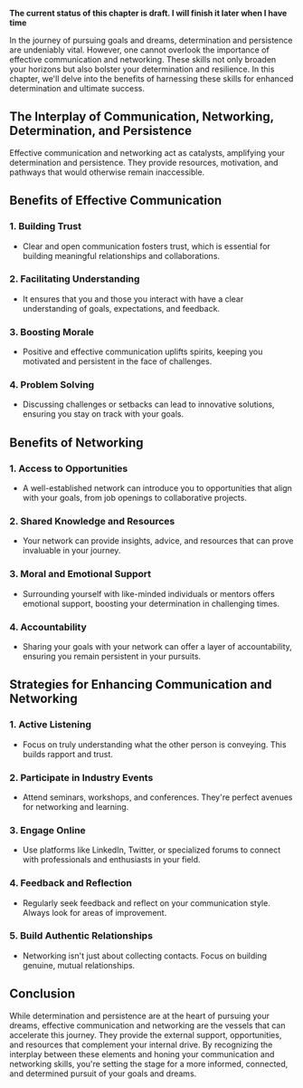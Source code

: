 **The current status of this chapter is draft. I will finish it later when I have time**

In the journey of pursuing goals and dreams, determination and persistence are undeniably vital. However, one cannot overlook the importance of effective communication and networking. These skills not only broaden your horizons but also bolster your determination and resilience. In this chapter, we'll delve into the benefits of harnessing these skills for enhanced determination and ultimate success.

The Interplay of Communication, Networking, Determination, and Persistence
--------------------------------------------------------------------------

Effective communication and networking act as catalysts, amplifying your determination and persistence. They provide resources, motivation, and pathways that would otherwise remain inaccessible.

Benefits of Effective Communication
-----------------------------------

### 1. **Building Trust**

* Clear and open communication fosters trust, which is essential for building meaningful relationships and collaborations.

### 2. **Facilitating Understanding**

* It ensures that you and those you interact with have a clear understanding of goals, expectations, and feedback.

### 3. **Boosting Morale**

* Positive and effective communication uplifts spirits, keeping you motivated and persistent in the face of challenges.

### 4. **Problem Solving**

* Discussing challenges or setbacks can lead to innovative solutions, ensuring you stay on track with your goals.

Benefits of Networking
----------------------

### 1. **Access to Opportunities**

* A well-established network can introduce you to opportunities that align with your goals, from job openings to collaborative projects.

### 2. **Shared Knowledge and Resources**

* Your network can provide insights, advice, and resources that can prove invaluable in your journey.

### 3. **Moral and Emotional Support**

* Surrounding yourself with like-minded individuals or mentors offers emotional support, boosting your determination in challenging times.

### 4. **Accountability**

* Sharing your goals with your network can offer a layer of accountability, ensuring you remain persistent in your pursuits.

Strategies for Enhancing Communication and Networking
-----------------------------------------------------

### 1. **Active Listening**

* Focus on truly understanding what the other person is conveying. This builds rapport and trust.

### 2. **Participate in Industry Events**

* Attend seminars, workshops, and conferences. They're perfect avenues for networking and learning.

### 3. **Engage Online**

* Use platforms like LinkedIn, Twitter, or specialized forums to connect with professionals and enthusiasts in your field.

### 4. **Feedback and Reflection**

* Regularly seek feedback and reflect on your communication style. Always look for areas of improvement.

### 5. **Build Authentic Relationships**

* Networking isn't just about collecting contacts. Focus on building genuine, mutual relationships.

Conclusion
----------

While determination and persistence are at the heart of pursuing your dreams, effective communication and networking are the vessels that can accelerate this journey. They provide the external support, opportunities, and resources that complement your internal drive. By recognizing the interplay between these elements and honing your communication and networking skills, you're setting the stage for a more informed, connected, and determined pursuit of your goals and dreams.
